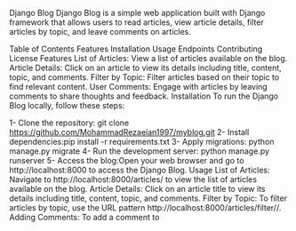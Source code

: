 Django Blog
Django Blog is a simple web application built with Django framework that allows users to read articles, view article details, filter articles by topic, and leave comments on articles.

Table of Contents
Features
Installation
Usage
Endpoints
Contributing
License
Features
List of Articles: View a list of articles available on the blog.
Article Details: Click on an article to view its details including title, content, topic, and comments.
Filter by Topic: Filter articles based on their topic to find relevant content.
User Comments: Engage with articles by leaving comments to share thoughts and feedback.
Installation
To run the Django Blog locally, follow these steps:

1- Clone the repository: git clone <https://github.com/MohammadRezaeian1997/myblog.git>
2- Install dependencies:pip install -r requirements.txt
3- Apply migrations: python manage.py migrate
4- Run the development server: python manage.py runserver
5- Access the blog:Open your web browser and go to http://localhost:8000 to access the Django Blog.
Usage
List of Articles: Navigate to http://localhost:8000/articles/ to view the list of articles available on the blog.
Article Details: Click on an article title to view its details including title, content, topic, and comments.
Filter by Topic: To filter articles by topic, use the URL pattern http://localhost:8000/articles/filter/<topic>/.
Adding Comments: To add a comment to

